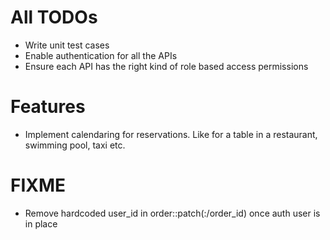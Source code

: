 # All TODOs
  - Write unit test cases
  - Enable authentication for all the APIs
  - Ensure each API has the right kind of role based access permissions

# Features
  - Implement calendaring for reservations. Like for a table in a restaurant, swimming pool, taxi etc.

# FIXME
  - Remove hardcoded user_id in order::patch(:/order_id) once auth user is in place